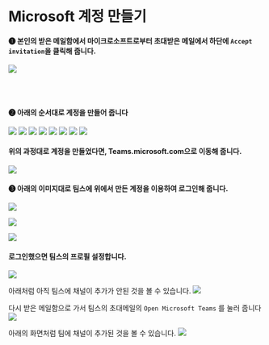 # Microsoft 계정 만들기


#### ❶ 본인의 받은 메일함에서 마이크로소프트로부터 초대받은 메일에서 하단에 `Accept invitation`을 클릭해 줍니다.
![](.gitbook/assets/그림1.png)

<br><br>

#### ❷ 아래의 순서대로 계정을 만들어 줍니다
![](.gitbook/assets/그림2.png)
![](.gitbook/assets/그림3.png)
![](.gitbook/assets/그림4.png)
![](.gitbook/assets/그림5.png)
![](.gitbook/assets/그림6.png)
![](.gitbook/assets/그림7.png)
![](.gitbook/assets/그림8.png)
![](.gitbook/assets/그림9.png)


#### 위의 과정대로 계정을 만들었다면, Teams.microsoft.com으로 이동해 줍니다.

![](.gitbook/assets/그림11.png)


#### ❸ 아래의 이미지대로 팀스에 위에서 만든 계정을 이용하여 로그인해 줍니다.
![](.gitbook/assets/그림12.png)

![](.gitbook/assets/그림13.png)

![](.gitbook/assets/그림14.png)


#### 로그인했으면 팀스의 프로필 설정합니다.
![](.gitbook/assets/그림15.png)

아래처럼 아직 팀스에 채널이 추가가 안된 것을 볼 수 있습니다.
![](.gitbook/assets/그림16.png)

다시 받은 메일함으로 가서 팀스의 초대메일의 `Open Microsoft Teams` 를 눌러 줍니다
![](.gitbook/assets/그림17.png)

아래의 화면처럼 팀에 채널이 추가된 것을 볼 수 있습니다.
![](.gitbook/assets/그림18.png)


